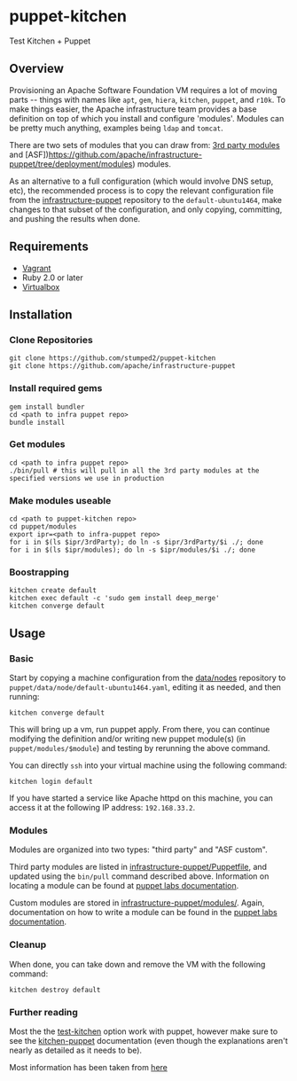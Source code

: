 puppet-kitchen
==============

Test Kitchen + Puppet

Overview
--------

Provisioning an Apache Software Foundation VM requires a lot of moving parts
-- things with names like `apt`, `gem`, `hiera`, `kitchen`, `puppet`, and
`r10k`.  To make things easier, the Apache infrastructure team provides a base
definition on top of which you install and configure 'modules'.  Modules can
be pretty much anything, examples being `ldap` and `tomcat`.

There are two sets of modules that you can draw from: [3rd party modules](https://github.com/apache/infrastructure-puppet/blob/deployment/Puppetfile) and [ASF])https://github.com/apache/infrastructure-puppet/tree/deployment/modules) modules.

As an alternative to a full configuration (which would involve DNS setup,
etc), the recommended process is to copy the relevant configuration file from
the [infrastructure-puppet](https://github.com/apache/infrastructure-puppet)
repository to the `default-ubuntu1464`, make changes to that subset of the
configuration, and only copying, committing, and pushing the results when
done.

Requirements
------------

+ [Vagrant](https://www.vagrantup.com/)
+ Ruby 2.0 or later
+ [Virtualbox](https://www.virtualbox.org/)

Installation
------------

### Clone Repositories

```
git clone https://github.com/stumped2/puppet-kitchen
git clone https://github.com/apache/infrastructure-puppet
```

### Install required gems

```
gem install bundler
cd <path to infra puppet repo>
bundle install
```

### Get modules

```
cd <path to infra puppet repo>
./bin/pull # this will pull in all the 3rd party modules at the specified versions we use in production
```

### Make modules useable

```
cd <path to puppet-kitchen repo>
cd puppet/modules
export ipr=<path to infra-puppet repo>
for i in $(ls $ipr/3rdParty); do ln -s $ipr/3rdParty/$i ./; done
for i in $(ls $ipr/modules); do ln -s $ipr/modules/$i ./; done
```

### Boostrapping

```
kitchen create default
kitchen exec default -c 'sudo gem install deep_merge'
kitchen converge default
```

Usage
-----

### Basic

Start by copying a machine configuration from the
[data/nodes](https://github.com/apache/infrastructure-puppet/tree/deployment/data/nodes)
repository to ``puppet/data/node/default-ubuntu1464.yaml``, editing it as
needed, and then running:

```
kitchen converge default
```

This will bring up a vm, run puppet apply. From there, you can continue modifying the definition and/or writing new puppet module(s) (in ```puppet/modules/$module```) and testing by rerunning the above command.

You can directly `ssh` into your virtual machine using the following command:

```
kitchen login default
```

If you have started a service like Apache httpd on this machine, you can
access it at the following IP address: `192.168.33.2`.

### Modules

Modules are organized into two types: "third party" and "ASF custom".

Third party modules are listed in
[infrastructure-puppet/Puppetfile](https://raw.githubusercontent.com/apache/infrastructure-puppet/deployment/Puppetfile),
and updated using the `bin/pull` command described above.  Information on
locating a module can be found at
[puppet labs documentation](http://docs.puppetlabs.com/puppet/4.3/reference/quick_start_module_install_nix.html).

Custom modules are stored in
[infrastructure-puppet/modules/](https://github.com/apache/infrastructure-puppet/tree/deployment/modules).  Again, documentation on how to write a module can be found in the [puppet labs documentation](http://docs.puppetlabs.com/puppet/4.3/reference/quick_writing_nix.html).

### Cleanup

When done, you can take down and remove the VM with the following command:

```
kitchen destroy default
```

### Further reading

Most the the [test-kitchen](https://github.com/test-kitchen/test-kitchen#usage)
option work with puppet, however make sure to see
the [kitchen-puppet](https://github.com/neillturner/kitchen-puppet/blob/master/provisioner_options.md)
documentation (even though the explanations aren't nearly as detailed as it needs to be).

Most information has been taken from [here](http://ehaselwanter.com/en/blog/2014/05/08/using-test-kitchen-with-puppet/)
